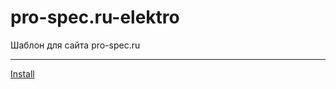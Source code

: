 # pro-spec.ru-elektro
Шаблон для сайта pro-spec.ru
***
[Install](https://github.com/GJTemplate/pro-spec.ru-elektro/archive/master.zip)


